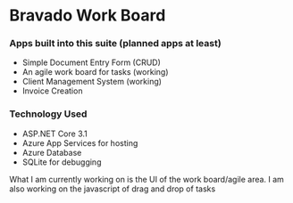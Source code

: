 # Bravado Work Board
 
### Apps built into this suite (planned apps at least)
- Simple Document Entry Form (CRUD)
- An agile work board for tasks (working)
- Client Management System (working)
- Invoice Creation

### Technology Used
- ASP.NET Core 3.1
- Azure App Services for hosting
- Azure Database
- SQLite for debugging

What I am currently working on is the UI of the work board/agile area.
I am also working on the javascript of drag and drop of tasks
